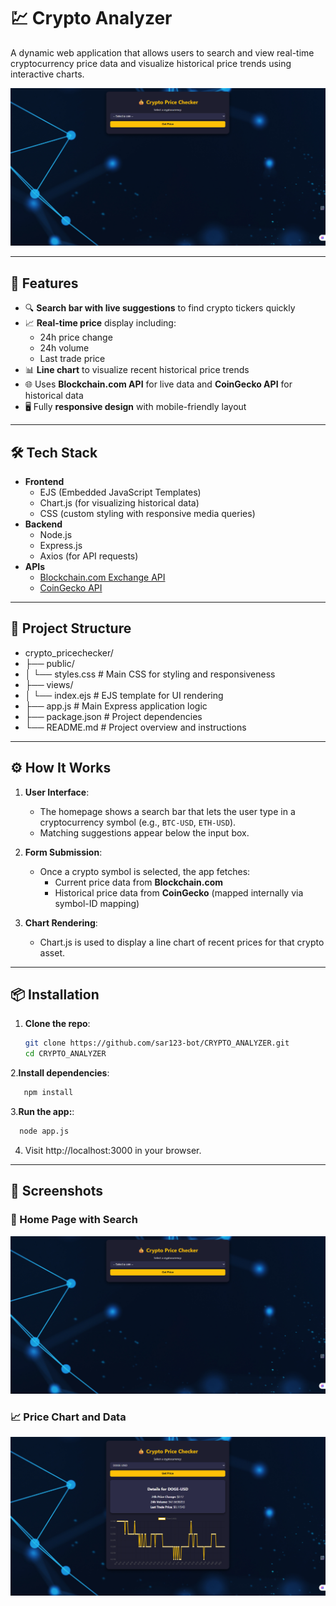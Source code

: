 # 💹 Crypto Analyzer

A dynamic web application that allows users to search and view real-time cryptocurrency price data and visualize historical price trends using interactive charts.

![Home Page with Search](screenshots/Screenshot%202025-05-21%20031010.png)

---

## 🚀 Features

- 🔍 **Search bar with live suggestions** to find crypto tickers quickly
- 📈 **Real-time price** display including:
  - 24h price change
  - 24h volume
  - Last trade price
- 📊 **Line chart** to visualize recent historical price trends
- 🌐 Uses **Blockchain.com API** for live data and **CoinGecko API** for historical data
- 🖥️ Fully **responsive design** with mobile-friendly layout

---

## 🛠️ Tech Stack

- **Frontend**
  - EJS (Embedded JavaScript Templates)
  - Chart.js (for visualizing historical data)
  - CSS (custom styling with responsive media queries)
- **Backend**
  - Node.js
  - Express.js
  - Axios (for API requests)
- **APIs**
  - [Blockchain.com Exchange API](https://api.blockchain.com/v3/exchange/)
  - [CoinGecko API](https://www.coingecko.com/en/api/documentation)

---

## 📁 Project Structure

- crypto_pricechecker/
- ├── public/
- │ └── styles.css # Main CSS for styling and responsiveness
- ├── views/
- │ └── index.ejs # EJS template for UI rendering
- ├── app.js # Main Express application logic
- ├── package.json # Project dependencies
- └── README.md # Project overview and instructions
---

## ⚙️ How It Works

1. **User Interface**:
   - The homepage shows a search bar that lets the user type in a cryptocurrency symbol (e.g., `BTC-USD`, `ETH-USD`).
   - Matching suggestions appear below the input box.

2. **Form Submission**:
   - Once a crypto symbol is selected, the app fetches:
     - Current price data from **Blockchain.com**
     - Historical price data from **CoinGecko** (mapped internally via symbol-ID mapping)

3. **Chart Rendering**:
   - Chart.js is used to display a line chart of recent prices for that crypto asset.

---

## 📦 Installation

1. **Clone the repo**:
   ```bash
   git clone https://github.com/sar123-bot/CRYPTO_ANALYZER.git
   cd CRYPTO_ANALYZER

2.**Install dependencies**:
   ```bash
      npm install
   ```
3.**Run the app:**:
   ```bash
     node app.js
   ```
4. Visit http://localhost:3000 in your browser.

---

## 📸 Screenshots

### 🧭 Home Page with Search
![Home Page with Search](screenshots/Screenshot%202025-05-21%20031010.png)

### 📈 Price Chart and Data
![Price Chart and Data](screenshots/Screenshot%202025-05-21%20031109.png)





